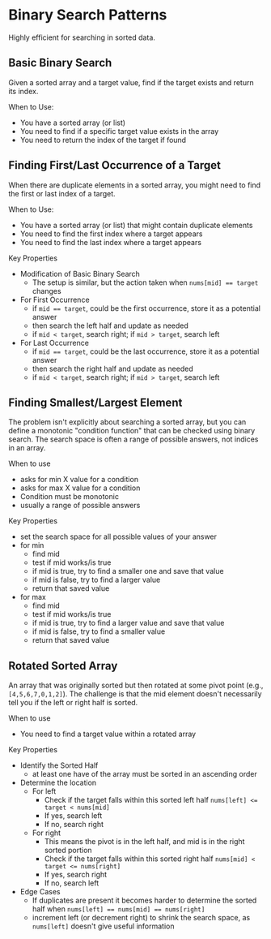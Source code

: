 # Binary Search Patterns
Highly efficient for searching in sorted data.

## Basic Binary Search
Given a sorted array and a target value, find if the target exists and return its index.

When to Use:
- You have a sorted array (or list)
- You need to find if a specific target value exists in the array
- You need to return the index of the target if found

## Finding First/Last Occurrence of a Target
When there are duplicate elements in a sorted array, you might need to find the first or last index of a target.

When to Use:
- You have a sorted array (or list) that might contain duplicate elements
- You need to find the first index where a target appears
- You need to find the last index where a target appears

Key Properties
- Modification of Basic Binary Search
    - The setup is similar, but the action taken when `nums[mid] == target` changes
- For First Occurrence
    - if `mid == target`, could be the first occurrence, store it as a potential answer
    - then search the left half and update as needed
    - if `mid < target`, search right; if `mid > target`, search left
- For Last Occurrence
    - if `mid == target`, could be the last occurrence, store it as a potential answer
    - then search the right half and update as needed
    - if `mid < target`, search right; if `mid > target`, search left

## Finding Smallest/Largest Element
The problem isn't explicitly about searching a sorted array, but you can define a monotonic "condition function" that can be checked using binary search. The search space is often a range of possible answers, not indices in an array.

When to use
- asks for min X value for a condition
- asks for max X value for a condition
- Condition must be monotonic
- usually a range of possible answers

Key Properties
- set the search space for all possible values of your answer
- for min
    - find mid
    - test if mid works/is true
    - if mid is true, try to find a smaller one and save that value
    - if mid is false, try to find a larger value
    - return that saved value
- for max
    - find mid
    - test if mid works/is true
    - if mid is true, try to find a larger value and save that value
    - if mid is false, try to find a smaller value
    - return that saved value

## Rotated Sorted Array
An array that was originally sorted but then rotated at some pivot point (e.g., `[4,5,6,7,0,1,2]`). The challenge is that the mid element doesn't necessarily tell you if the left or right half is sorted.

When to use
- You need to find a target value within a rotated array

Key Properties
- Identify the Sorted Half
    - at least one have of the array must be sorted in an ascending order
- Determine the location
    - For left
        - Check if the target falls within this sorted left half `nums[left] <= target < nums[mid]`
        - If yes, search left
        - If no, search right 
    - For right
        - This means the pivot is in the left half, and mid is in the right sorted portion
        - Check if the target falls within this sorted right half `nums[mid] < target <= nums[right]`
        - If yes, search right
        - If no, search left
- Edge Cases
    - If duplicates are present it becomes harder to determine the sorted half when `nums[left] == nums[mid] == nums[right]`
    - increment left (or decrement right) to shrink the search space, as `nums[left]` doesn't give useful information